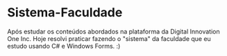 # Sistema-Faculdade
Após estudar os conteúdos abordados na plataforma da Digital Innovation One Inc. Hoje resolvi praticar fazendo o "sistema" da faculdade que eu estudo usando C# e Windows Forms. :)
